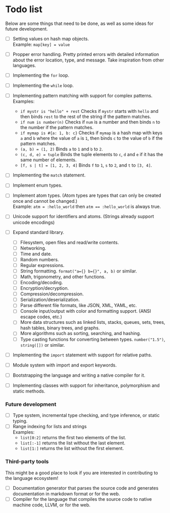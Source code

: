 # Todo list
Below are some things that need to be done, as well as some ideas for future development.

- [ ] Setting values on hash map objects.\
	Example: `map[key] = value`
- [ ] Propper error handling. Pretty printed errors with detailed information about the error location, type, and message. Take inspiration from other languages.
- [ ] Implementing the `for` loop.
- [ ] Implementing the `while` loop.
- [ ] Implementing pattern matching with support for complex patterns.\
	Examples:
	- `if mystr is "hello" + rest` Checks if `mystr` starts with `hello` and then binds `rest` to the rest of the string if the pattern matches.
	- `if num is number(n)` Checks if `num` is a number and then binds `n` to the number if the pattern matches.
	- `if mymap is #{a: 1, b: c}` Checks if `mymap` is a hash map with keys `a` and `b` where the value of `a` is `1`, then binds `c` to the value of `b` if the pattern matches.
	- `(a, b) = (1, 2)` Binds `a` to `1` and `b` to `2`.
	- `(c, d, e) = tuple` Binds the tuple elements to `c`, `d` and `e` if it has the same number of elements.
	- `[f, s | t] = [1, 2, 3, 4]` Binds `f` to `1`, `s` to `2`, and `t` to `[3, 4]`.
- [ ] Implementing the `match` statement.
- [ ] Implement enum types.
- [ ] Implement atom types. (Atom types are types that can only be created once and cannot be changed.)\
	Example: `atm = :hello_world` then `atm == :hello_world` is always true.
- [ ] Unicode support for identifiers and atoms. (Strings already support unicode encodings)
- [ ] Expand standard library.
	- [ ] Filesystem, open files and read/write contents.
	- [ ] Networking.
	- [ ] Time and date.
	- [ ] Random numbers.
	- [ ] Regular expressions.
	- [ ] String formatting. `format("a={} b={}", a, b)` or similar.
	- [ ] Math, trigonometry, and other functions.
	- [ ] Encoding/decoding.
	- [ ] Encryption/decryption.
	- [ ] Compression/decompression.
	- [ ] Serialization/deserialization.
	- [ ] Parse different file formats, like JSON, XML, YAML, etc.
	- [ ] Console input/output with color and formatting support. (ANSI escape codes, etc.)
	- [ ] More data structures such as linked lists, stacks, queues, sets, trees, hash tables, binary trees, and graphs.
	- [ ] More algorithms such as sorting, searching, and hashing.
	- [ ] Type casting functions for converting between types. `number("1.5")`, `string([])` or similar.
- [ ] Implementing the `import` statement with support for relative paths.
- [ ] Module system with import and export keywords.
- [ ] Bootstrapping the language and writing a native compiler for it.
- [ ] Implementing classes with support for inheritance, polymorphism and static methods.


### Future development

- [ ] Type system, incremental type checking, and type inference, or static typing.
- [ ] Range indexing for lists and strings\
	Examples:
	- `list[0:2]` returns the first two elements of the list.
	- `list[:-1]` returns the list without the last element.
	- `list[1:]` returns the list without the first element.

### Third-party tools
This might be a good place to look if you are interested in contributing to the language ecosystem!

- [ ] Documentation generator that parses the source code and generates documentation in markdown format or for the web.
- [ ] Compiler for the language that compiles the source code to native machine code, LLVM, or for the web.
